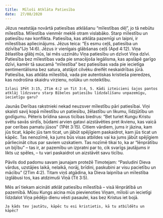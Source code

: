 ```yaml
---
title:  Mīloši Atklāta Patiesība
date:  27/08/2020
---
```


Jēzus neatstāja novārtā patiesības atklāšanu “mīlestības dēļ”, jo tā nebūtu mīlestība. Mīlestība vienmēr meklē otram vislabāko. Starp mīlestību un patiesību nav konflikta. Patiesība, kas atklāta pazemīgi un laipni, ir mīlestības apliecinājums. Jēzus teica: “Es esmu ceļš, patiesība un dzīvība”(Jņ 14:6). Jēzus ir vienīgais glābšanas ceļš (Apd 4:12). Viņa žēlastība glābj mūs, lai mēs uzzinātu Viņa patiesību un dzīvot Viņa dzīvi. Patiesība bez mīlestības vada pie smacējoša legālisma, kas apslāpē garīgo dzīvi, kamēr tā saucamā “mīlestība” bez patiesības vada pie iecietīga sentimentālisma bez satura, atstājot cilvēku dreifēt neskaidrības jūrā. Patiesība, kas atklāta mīlestībā, vada pie autentiskas kristieša pieredzes, kas nodrošina skaidru virzienu, nolūku un noteiktību.

`Izlasi 1Pēt 3:15, 2Tim 4:2 un Tit 3:4, 5. Kādi izteicieni šajos pantos atklāj līdzsvaru starp Bībeles patiesību līdzdalīšanu unpazemīgu, iecietīgu garu?`

Jaunās Derības rakstnieki nekad neuzsver mīlestību pāri patiesībai. Viņi skaisti savij kopā mīlestību un patiesību, žēlastību un likumu, līdzjūtību un godīgumu. Pēteris brīdina savus ticības biedrus: “Bet turiet Kungu Kristu svētu savās sirdīs, būdami arvien gatavi aizstāvēties pret ikvienu, kas vaicā par cerības pamatu jūsos” (1Pēt 3:15). Citiem vārdiem, jums ir jāzina, kam jūs ticat, kāpēc jūs tam ticat, un jābūt spējīgiem paskaidrot, kam jūs ticat un kāpēc. Tas nenozīmē, ka jums būs visas atbildes vai ka jums jābūt spējīgiem pārliecināt citus par saviem uzskatiem. Tas nozīmē tikai to, ka ar “lēnprātību un bijību” – tas ir, ar pazemību un izpratni par to, cik svarīgs jautājums ir likts uz spēles, – tu vari paskaidrot un aizstāvēt savu ticību.

Pāvils dod padomu savam jaunajam protežē Timotejam: “Pasludini Dieva vārdus, uzstājies laikā, nelaikā, norāj, brīdini, paskubini ar visu pacietību un mācību” (2Tim 4:2). Titam viņš atgādina, ka Dieva laipnība un mīlestība izglābusi tos, kas atdzimuši Viņā (Tit 3:5).

Mēs arī tiekam aicināti atklāt patiesību mīlestībā – visā lēnprātībā un pazemībā. Mūsu Kungs aicina mūs pievienoties Viņam, mīloši un iecietīgi līdzdalot Viņa pēdējo dienu vēsti pasaulei, kas bez Kristus iet bojā.

`Ja kāds tev jautātu, kāpēc tu esi kristietis, kā tu atbildētu un kāpēc?`